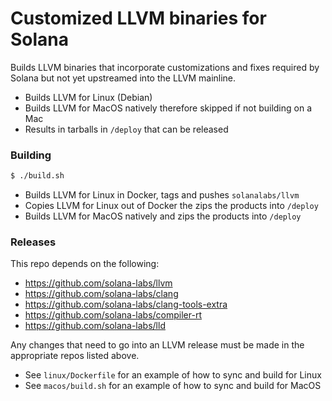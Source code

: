 # Customized LLVM binaries for Solana

Builds LLVM binaries that incorporate customizations and fixes required
by Solana but not yet upstreamed into the LLVM mainline.

* Builds LLVM for Linux (Debian)
* Builds LLVM for MacOS natively therefore skipped if not building on a Mac
* Results in tarballs in `/deploy` that can be released

### Building

```bash
$ ./build.sh
```

* Builds LLVM for Linux in Docker, tags and pushes `solanalabs/llvm`
* Copies LLVM for Linux out of Docker the zips the products into `/deploy`
* Builds LLVM for MacOS natively and zips the products into `/deploy`

### Releases

This repo depends on the following:

* https://github.com/solana-labs/llvm
* https://github.com/solana-labs/clang
* https://github.com/solana-labs/clang-tools-extra
* https://github.com/solana-labs/compiler-rt
* https://github.com/solana-labs/lld

Any changes that need to go into an LLVM release must be made in the appropriate repos listed above.

* See `linux/Dockerfile` for an example of how to sync and build for Linux
* See `macos/build.sh` for an example of how to sync and build for MacOS
